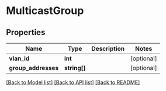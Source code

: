 # MulticastGroup

## Properties
Name | Type | Description | Notes
------------ | ------------- | ------------- | -------------
**vlan_id** | **int** |  | [optional] 
**group_addresses** | **string[]** |  | [optional] 

[[Back to Model list]](../README.md#documentation-for-models) [[Back to API list]](../README.md#documentation-for-api-endpoints) [[Back to README]](../README.md)



